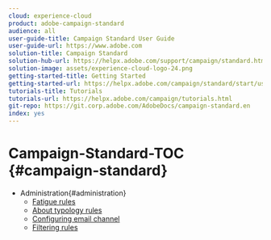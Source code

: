 ```yaml
---
cloud: experience-cloud
product: adobe-campaign-standard
audience: all
user-guide-title: Campaign Standard User Guide
user-guide-url: https://www.adobe.com
solution-title: Campaign Standard
solution-hub-url: https://helpx.adobe.com/support/campaign/standard.html
solution-image: assets/experience-cloud-logo-24.png
getting-started-title: Getting Started
getting-started-url: https://helpx.adobe.com/campaign/standard/start/user-guide.html
tutorials-title: Tutorials
tutorials-url: https://helpx.adobe.com/campaign/tutorials.html
git-repo: https://git.corp.adobe.com/AdobeDocs/campaign-standard.en
index: yes
---
```


# Campaign-Standard-TOC {#campaign-standard}

+ Administration{#administration}
  + [Fatigue rules](administration/using/fatigue-rules.md)
  + [About typology rules](administration/using/about-typology-rules.md)
  + [Configuring email channel](administration/using/configuring-email-channel.md)
  + [Filtering rules](administration/using/filtering-rules.md)
